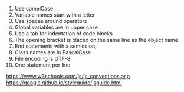 1. Use camelCase
2. Variable names start with a letter
3. Use spaces around operators
4. Global variables are in upper case
5. Use a tab for indentation of code blocks
6. The opening bracket is placed on the same line as the object name
7. End statements with a semicolon;
8. Class names are in PascalCase
9. File encoding is UTF-8
10. One statement per line

https://www.w3schools.com/js/js_conventions.asp
https://google.github.io/styleguide/jsguide.html
